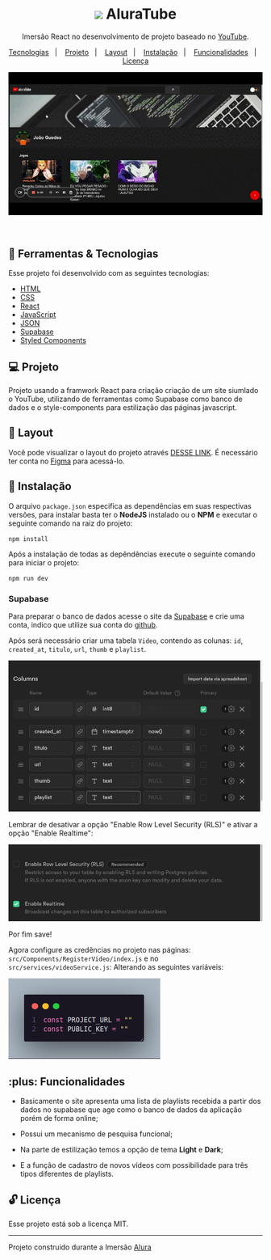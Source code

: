 <h1 align="center"> <img src="https://imagepng.org/youtube-play/youtube-play-icone/" width=30>    AluraTube</h1>

<p align="center">
Imersão React no desenvolvimento de projeto baseado no <a href="https://www.youtube.com/">YouTube</a>.
</p>
<p align="center">
  <a href="#rocket-tecnologias">Tecnologias</a>&nbsp;&nbsp;&nbsp;|&nbsp;&nbsp;&nbsp;
  <a href="#computer-projeto">Projeto</a>&nbsp;&nbsp;&nbsp;|&nbsp;&nbsp;&nbsp;
  <a href="#art-layout">Layout</a>&nbsp;&nbsp;&nbsp;|&nbsp;&nbsp;&nbsp;
  <a href="#memo-instalação">Instalação</a>&nbsp;&nbsp;&nbsp;|&nbsp;&nbsp;&nbsp;
  <a href="#plus-funcionalidades">Funcionalidades</a>&nbsp;&nbsp;&nbsp;|&nbsp;&nbsp;&nbsp;
  <a href="#unlock-licença">Licença</a>
</p>

<p align="center">
  <img alt="License" src="./document/img/demo.gif">
</p>

<br>

## :rocket: Ferramentas & Tecnologias

Esse projeto foi desenvolvido com as seguintes tecnologias:

- [HTML](https://developer.mozilla.org/pt-BR/docs/Web/HTML)
- [CSS](https://developer.mozilla.org/pt-BR/docs/Web/CSS)
- [React](https://pt-br.reactjs.org/)
- [JavaScript]()
- [JSON](https://www.json.org/json-pt.html)
- [Supabase](https://supabase.com/) 
- [Styled Components](https://styled-components.com/)


## :computer: Projeto

Projeto usando a framwork React para criação criação de um site siumlado o YouTube, utilizando de ferramentas como Supabase como banco de dados e o style-components para estilização das páginas javascript.

## :art: Layout

Você pode visualizar o layout do projeto através [DESSE LINK](https://www.figma.com/file/9le7aXThW9urLQIM96L7oG/Aluratube?node-id=0%3A1&t=mwNm8bd6tfqiRUP9-0). É necessário ter conta no [Figma](https://figma.com) para acessá-lo.

## :memo: Instalação

O arquivo `package.json` especifica as dependências em suas respectivas versões, para instalar basta ter o **NodeJS** instalado ou o **NPM** e executar o seguinte comando na raiz do projeto:
```
npm install
```
Após a instalação de todas as depêndências execute o seguinte comando para iniciar o projeto:


```
npm run dev
```

### Supabase
Para preparar o banco de dados acesse o site da [Supabase](https://supabase.com/) e crie uma conta, indico que utilize sua conta do [github](https://github.com/).

Após será necessário criar uma tabela `Video`, contendo as colunas: `id`, `created_at`, 
`titulo`, `url`, `thumb` e `playlist`.

![img](/document/img/img-01.png)

Lembrar de desativar a opção "Enable Row Level Security (RLS)" e ativar a opção "Enable Realtime":

![img2](/document/img/img-2.png)

Por fim save!

Agora configure as credências no projeto nas páginas: `src/Components/RegisterVideo/index.js` e no `src/services/videoService.js`:
Alterando as seguintes variáveis:

![img3](/document/img/img-03.png)

## :plus: Funcionalidades

- Basicamente o site apresenta uma lista de playlists recebida a partir dos dados no supabase que age como o banco de dados da aplicação porém de forma online;

- Possui um mecanismo de pesquisa funcional;

- Na parte de estilização temos a opção de tema **Light** e **Dark**;

- E a função de cadastro de novos vídeos com possibilidade para três tipos diferentes de playlists.

## :unlock: Licença

Esse projeto está sob a licença MIT.

---

Projeto construido durante a Imersão [Alura](https://www.alura.com.br/) 

